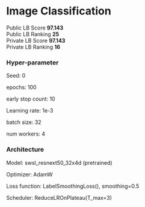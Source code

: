 # Image Classification
Public LB Score __97.143__ </br>
Public LB Ranking __25__ </br>
Private LB Score __97.143__ </br>
Private LB Ranking __16__ </br>

### Hyper-parameter

Seed: 0

epochs: 100

early stop count: 10

Learning rate: 1e-3

batch size: 32

num workers: 4

### Architecture

Model: swsl_resnext50_32x4d (pretrained)

Optimizer: AdamW

Loss function: LabelSmoothingLoss(), smoothing=0.5

Scheduler: ReduceLROnPlateau(T_max=3)
